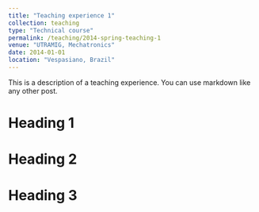 ```yaml
---
title: "Teaching experience 1"
collection: teaching
type: "Technical course"
permalink: /teaching/2014-spring-teaching-1
venue: "UTRAMIG, Mechatronics"
date: 2014-01-01
location: "Vespasiano, Brazil"
---
```


This is a description of a teaching experience. You can use markdown like any other post.

Heading 1
======

Heading 2
======

Heading 3
======
